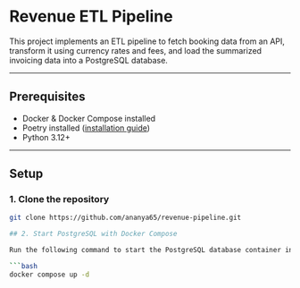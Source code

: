 # Revenue ETL Pipeline

This project implements an ETL pipeline to fetch booking data from an API, transform it using currency rates and fees, and load the summarized invoicing data into a PostgreSQL database.

---

## Prerequisites

- Docker & Docker Compose installed
- Poetry installed ([installation guide](https://python-poetry.org/docs/#installation))
- Python 3.12+

---
## Setup

### 1. Clone the repository

```bash
git clone https://github.com/ananya65/revenue-pipeline.git

## 2. Start PostgreSQL with Docker Compose

Run the following command to start the PostgreSQL database container in detached mode:

```bash
docker compose up -d
